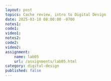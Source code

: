 ```yaml
---
layout: post
topics: Cache review, intro to Digital Design
date: 2025-03-18 08:00:00 -0700
notes1: 
code1: 
video1: 
notes2: 
code2: 
video2: 
assignment: 
    name: lab05
    url: /assignments/lab05.html
category: digital-design
published: false
---
```


